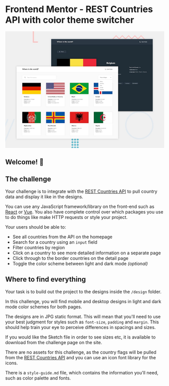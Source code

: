 # Frontend Mentor - REST Countries API with color theme switcher

![Design preview for the REST Countries API with color theme switcher coding challenge](./design/desktop-preview.jpg)

## Welcome! 👋

## The challenge

Your challenge is to integrate with the [REST Countries API](https://restcountries.eu) to pull country data and display it like in the designs.

You can use any JavaScript framework/library on the front-end such as [React](https://reactjs.org) or [Vue](https://vuejs.org). You also have complete control over which packages you use to do things like make HTTP requests or style your project.

Your users should be able to:

- See all countries from the API on the homepage
- Search for a country using an `input` field
- Filter countries by region
- Click on a country to see more detailed information on a separate page
- Click through to the border countries on the detail page
- Toggle the color scheme between light and dark mode _(optional)_

## Where to find everything

Your task is to build out the project to the designs inside the `/design` folder.

In this challenge, you will find mobile and desktop designs in light and dark mode color schemes for both pages.

The designs are in JPG static format. This will mean that you'll need to use your best judgment for styles such as `font-size`, `padding` and `margin`. This should help train your eye to perceive differences in spacings and sizes.

If you would like the Sketch file in order to see sizes etc, it is available to download from the challenge page on the site.

There are no assets for this challenge, as the country flags will be pulled from the [REST Countries API](https://restcountries.eu) and you can use an icon font library for the icons.

There is a `style-guide.md` file, which contains the information you'll need, such as color palette and fonts.

##
